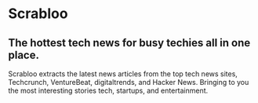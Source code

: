 # Scrabloo

## The hottest tech news for busy techies all in one place.

Scrabloo extracts the latest news articles from the top tech news sites, Techcrunch, VentureBeat, digitaltrends, and Hacker News. Bringing to you the most interesting stories tech, startups, and entertainment.
